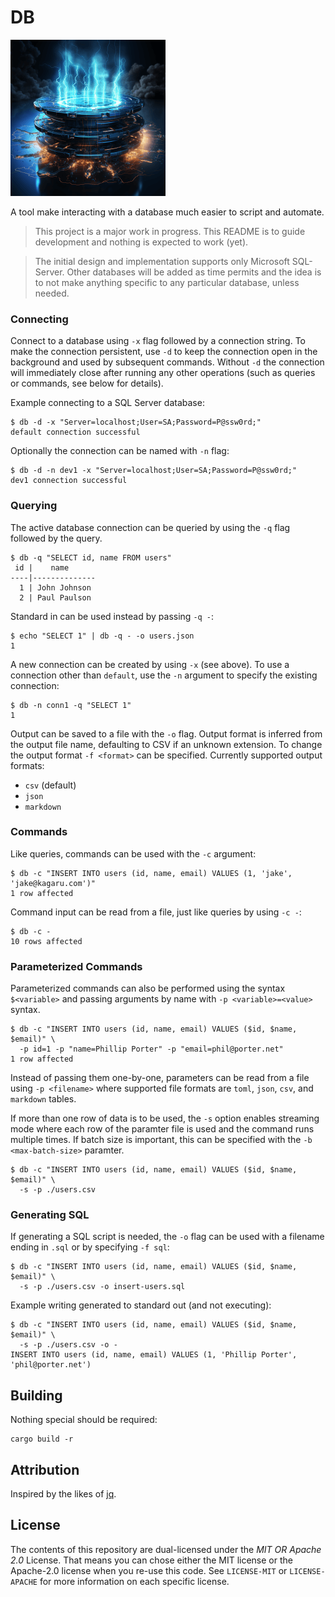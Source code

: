 # DB

<img src="doc/db.png">

A tool make interacting with a database much easier to script and automate.

> This project is a major work in progress. This README is to guide development and nothing is expected to work (yet).

> The initial design and implementation supports only Microsoft SQL-Server. Other databases will be added as time permits and the idea is to not make anything specific to any particular database, unless needed.

### Connecting

Connect to a database using `-x` flag followed by a connection string.
To make the connection persistent, use `-d` to keep the connection open in the background and used by subsequent commands. Without `-d` the connection will immediately close after running any other operations (such as queries or commands, see below for details).

Example connecting to a SQL Server database:

```
$ db -d -x "Server=localhost;User=SA;Password=P@ssw0rd;"
default connection successful
```

Optionally the connection can be named with `-n` flag:

```
$ db -d -n dev1 -x "Server=localhost;User=SA;Password=P@ssw0rd;"
dev1 connection successful
```

### Querying

The active database connection can be queried by using the `-q` flag followed by the query.

```
$ db -q "SELECT id, name FROM users"
 id |    name
----|--------------
  1 | John Johnson
  2 | Paul Paulson
```

Standard in can be used instead by passing `-q -`:

```
$ echo "SELECT 1" | db -q - -o users.json
1
```

A new connection can be created by using `-x` (see above). To use a connection other than `default`, use the `-n` argument to specify the existing connection:

```
$ db -n conn1 -q "SELECT 1"
1
```

Output can be saved to a file with the `-o` flag. Output format is inferred from the output file name, defaulting to CSV if an unknown extension. To change the output format `-f <format>` can be specified. Currently supported output formats:
* `csv` (default)
* `json`
* `markdown`

### Commands

Like queries, commands can be used with the `-c` argument:

```
$ db -c "INSERT INTO users (id, name, email) VALUES (1, 'jake', 'jake@kagaru.com')"
1 row affected
```

Command input can be read from a file, just like queries by using `-c -`:

```
$ db -c -
10 rows affected
```

### Parameterized Commands

Parameterized commands can also be performed using the syntax `$<variable>` and passing arguments by name with `-p <variable>=<value>` syntax.

```
$ db -c "INSERT INTO users (id, name, email) VALUES ($id, $name, $email)" \
  -p id=1 -p "name=Phillip Porter" -p "email=phil@porter.net"
1 row affected
```

Instead of passing them one-by-one, parameters can be read from a file using `-p <filename>` where supported file formats are `toml`, `json`, `csv`, and `markdown` tables.

If more than one row of data is to be used, the `-s` option enables streaming mode where each row of the paramter file is used and the command runs multiple times. If batch size is important, this can be specified with the `-b <max-batch-size>` paramter.

```
$ db -c "INSERT INTO users (id, name, email) VALUES ($id, $name, $email)" \
  -s -p ./users.csv
```

### Generating SQL

If generating a SQL script is needed, the `-o` flag can be used with a filename ending in `.sql` or by specifying `-f sql`:

```
$ db -c "INSERT INTO users (id, name, email) VALUES ($id, $name, $email)" \
  -s -p ./users.csv -o insert-users.sql
```

Example writing generated to standard out (and not executing):

```
$ db -c "INSERT INTO users (id, name, email) VALUES ($id, $name, $email)" \
  -s -p ./users.csv -o -
INSERT INTO users (id, name, email) VALUES (1, 'Phillip Porter', 'phil@porter.net')
```

## Building

Nothing special should be required:

```
cargo build -r
```

## Attribution

Inspired by the likes of [jq](https://github.com/jqlang/jq).

## License

The contents of this repository are dual-licensed under the _MIT OR Apache 2.0_
License. That means you can chose either the MIT license or the Apache-2.0
license when you re-use this code. See `LICENSE-MIT` or `LICENSE-APACHE` for
more information on each specific license.

